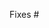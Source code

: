 <!-- For new scrapers, make sure to follow https://github.com/tomkerkhove/promitor/blob/master/adding-a-new-scraper.md -->

Fixes #
